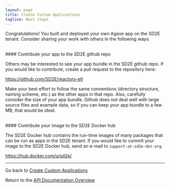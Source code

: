 ```yaml
---
layout: page
title: Create Custom Applications
tagline: Next steps
---
```


Congratulations! You built and deployed your own Agave app on the SD2E tenant.
Consider sharing your work with others in the following ways:

<br>
#### Contribute your app to the SD2E github repo

Others may be interested to see your app bundle in the SD2E github repo. If you 
would like to contribute, create a pull request to the repository here:

<https://github.com/SD2E/reactors-etl>

Make your best effort to follow the same conventions (directory structure, naming
scheme, etc.) as the other apps in that repo. Also, carefully consider the size
of your app bundle. Github does not deal well with large source files and example
data, so if you can keep your app bundle to a few MB, that would be ideal.


<br> 
#### Contribute your image to the SD2E Docker hub

The SD2E Docker hub contains the run-time images of many packages that can be 
run as apps in the SD2E tenant. If you would like to commit your image to
the SD2E Docker hub, send an e-mail to `support-at-sd2e-dot-org`.

<https://hub.docker.com/u/sd2e/>

---
Go back to [Create Custom Applications](create_application.md)

Return to the [API Documentation Overview](../index.md)
